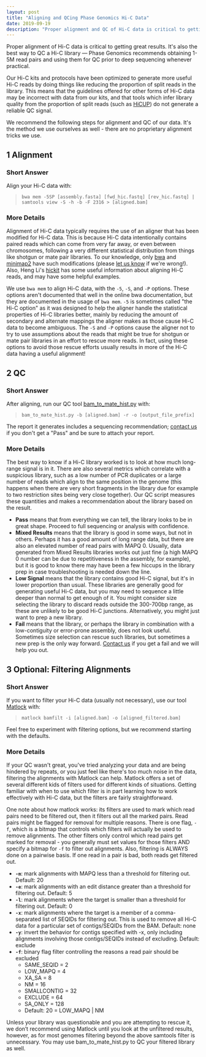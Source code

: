 ```yaml
---
layout: post
title: "Aligning and QCing Phase Genomics Hi-C Data"
date: 2019-09-19
description: "Proper alignment and QC of Hi-C data is critical to getting great analytical results. Phase Genomics Hi-C kits include protocol optimizations that may make the data slightly different than what you may be used to with other Hi-C preps. Our specific recommendations for aligning, QCing, and optionally filtering data from our protocols will help you get the most out of your data."
---
```

Proper alignment of Hi-C data is critical to getting great results. It's also the best way to QC a Hi-C library — Phase Genomics recommends obtaining 1-5M read pairs and using them for QC prior to deep sequencing whenever practical.

Our Hi-C kits and protocols have been optimized to generate more useful Hi-C reads by doing things like reducing the proportion of split reads in the library. This means that the guidelines offered for other forms of Hi-C data may be incorrect with data from our kits, and that tools which infer library quality from the proportion of split reads (such as [HiCUP](https://www.ncbi.nlm.nih.gov/pmc/articles/PMC4706059/)) do not generate a reliable QC signal.

We recommend the following steps for alignment and QC of our data. It's the method we use ourselves as well - there are no proprietary alignment tricks we use.

1   Alignment
---------------------
### Short Answer
Align your Hi-C data with:
> `bwa mem -5SP [assembly.fasta] [fwd_hic.fastq] [rev_hic.fastq] | samtools view -S -h -b -F 2316 > [aligned.bam]`

### More Details
Alignment of Hi-C data typically requires the use of an aligner that has been modified for Hi-C data. This is because Hi-C data intentionally contains paired reads which can come from very far away, or even between chromosomes, following a very different statistical distribution from things like shotgun or mate pair libraries. To our knowledge, only [bwa](http://bio-bwa.sourceforge.net) and [minimap2](https://github.com/lh3/minimap2) have such modifications (please [let us know](mailto:support@phasegenomics.com) if we're wrong!). Also, Heng Li's [hickit](https://github.com/lh3/hickit) has some useful information about aligning Hi-C reads, and may have some helpful examples.

We use `bwa mem` to align Hi-C data, with the `-5`, `-S`, and `-P` options. These options aren't documented that well in the online bwa documentation, but they are documented in the usage of `bwa mem`. `-5` is sometimes called "the Hi-C option" as it was designed to help the aligner handle the statistical properties of Hi-C libraries better, mainly by reducing the amount of secondary and alternate mappings the aligner makes as those cause Hi-C data to become ambiguous. The `-S` and `-P` options cause the aligner not to try to use assumptions about the reads that might be true for shotgun or mate pair libraries in an effort to rescue more reads. In fact, using these options to avoid those rescue efforts usually results in more of the Hi-C data having a useful alignment!

2   QC
---------------------
### Short Answer
After aligning, run our QC tool [bam_to_mate_hist.py](https://github.com/phasegenomics/bam_to_mate_hist) with: 
> `bam_to_mate_hist.py -b [aligned.bam] -r -o [output_file_prefix]`

The report it generates includes a sequencing recommendation; [contact us](mailto:support@phasegenomics.com) if you don't get a "Pass" and be sure to attach your report.

### More Details
The best way to know if a Hi-C library worked is to look at how much long-range signal is in it. There are also several metrics which correlate with a suspicious library, such as a low number of PCR duplicates or a large number of reads which align to the same position in the genome (this happens when there are very short fragments in the library due for example to two restriction sites being very close together). Our QC script measures these quantities and makes a recommendation about the library based on the result.

* __Pass__ means that from everything we can tell, the library looks to be in great shape. Proceed to full sequencing or analysis with confidence.
* __Mixed Results__ means that the library is good in some ways, but not in others. Perhaps it has a good amount of long range data, but there are also an elevated number of read pairs with MAPQ 0. Usually, data generated from Mixed Results libraries works out just fine (a high MAPQ 0 number can be due to repetitiveness in the assembly, for example), but it is good to know there may have been a few hiccups in the library prep in case troubleshooting is needed down the line.
* __Low Signal__ means that the library contains good Hi-C signal, but it's in lower proportion than usual. These libraries are generally good for generating useful Hi-C data, but you may need to sequence a little deeper than normal to get enough of it. You might consider size selecting the library to discard reads outside the 300-700bp range, as these are unlikely to be good Hi-C junctions. Alternatively, you might just want to prep a new library.
* __Fail__ means that the library, or perhaps the library in combination with a low-contiguity or error-prone assembly, does not look useful. Sometimes size selection can rescue such libraries, but sometimes a new prep is the only way forward. [Contact us](support@phasegenomics.com) if you get a fail and we will help you out.

3   Optional: Filtering Alignments
---------------------
### Short Answer
If you want to filter your Hi-C data (usually not necessary), use our tool [Matlock](https://github.com/phasegenomics/matlock) with:
>`matlock bamfilt -i [aligned.bam] -o [aligned_filtered.bam]`

Feel free to experiment with filtering options, but we recommend starting with the defaults.

### More Details
If your QC wasn't great, you've tried analyzing your data and are being hindered by repeats, or you just feel like there's too much noise in the data, filtering the alignments with Matlock can help. Matlock offers a set of several different kids of filters used for different kinds of situations. Getting familiar with when to use which filter is in part learning how to work effectively with Hi-C data, but the filters are fairly straightforward.

One note about how matlock works: its filters are used to mark which read pairs need to be filtered out, then it filters out all the marked pairs. Read pairs might be flagged for removal for multiple reasons. There is one flag, `-f`, which is a bitmap that controls which filters will actually be used to remove alignments. The other filters only control which read pairs get marked for removal - you generally must set values for those filters AND specify a bitmap for `-f` to filter out alignments. Also, filtering is ALWAYS done on a pairwise basis. If one read in a pair is bad, both reads get filtered out.

* __`-m`__: mark alignments with MAPQ less than a threshold for filtering out. Default: 20
* __`-e`__: mark alignments with an edit distance greater than a threshold for filtering out. Default: 5
* __`-l`__: mark alignments where the target is smaller than a threshold for filtering out. Default: 0
* __`-x`__: mark alignments where the target is a member of a comma-separated list of SEQIDs for filtering out. This is used to remove all Hi-C data for a particular set of contigs/SEQIDs from the BAM. Default: none
* __`-y`__: invert the behavior for contigs specified with -x, only including alignments involving those contigs/SEQIDs instead of excluding. Default: exclude
* __`-f`__: binary flag filter controlling the reasons a read pair should be excluded
   * SAME_SEQID  =  2
   * LOW_MAPQ    =  4
   * XA_SA       =  8
   * NM          = 16
   * SMALLCONTIG = 32
   * EXCLUDE     = 64
   * SA_ONLY     = 128
   * Default: 20 =  LOW_MAPQ | NM 

Unless your library was questionable and you are attempting to rescue it, we don’t recommend using Matlock until you look at the unfiltered results, however, as for most genomes filtering beyond the above samtools filter is unnecessary. You may use bam_to_mate_hist.py to QC your filtered library as well.

